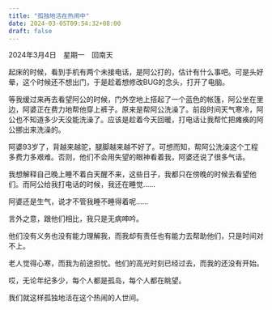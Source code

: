 ```yaml
---
title: "孤独地活在热闹中"
date: 2024-03-05T09:54:32+08:00
draft: false
---
```


2024年3月4日　星期一　回南天

起床的时候，看到手机有两个未接电话，是阿公打的，估计有什么事吧。可是头好晕，这个时候还不想出门，于是趁着想修改BUG的念头，打开了电脑。

等我缓过来再去看望阿公的时候，门外空地上搭起了一个蓝色的帐篷，阿公坐在里边，阿婆正在费力地帮他穿上裤子。原来是帮阿公洗澡了。前段时间天气寒冷，阿公也不知道多少天没能洗澡了。应该是趁着今天回暖，打电话让我帮忙把瘫痪的阿公挪出来洗澡的。

阿婆93岁了，背越来越驼，腿脚越来越不好了。可想而知，帮阿公洗澡这个工程多费力多艰难。否则，他们不会用失望的眼神看着我，阿婆还说了很多气话。

我想解释自己晚上睡不着白天醒不来，这些日子，我都只在傍晚的时候去看望他们。而阿公给我打电话的时候，我还在睡觉……

阿婆还是生气，说才不管我睡不睡得着呢……

言外之意，跟他们相比，我只是无病呻吟。

他们没有义务也没有能力理解我，而我却有责任也有能力去帮助他们，只是时间对不上。

老人觉得心寒，而我为前途担忧。他们的高光时刻已经过去，而我的还没有开始。

哎，无论年纪多少，每个人都是孤岛，每个人都在眺望。

我们就这样孤独地活在这个热闹的人世间。
